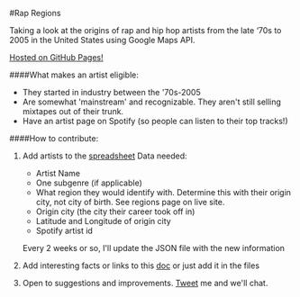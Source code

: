 #Rap Regions

Taking a look at the origins of rap and hip hop artists from the late ‘70s to 2005 in the United States using Google Maps API.

[Hosted on GitHub Pages!](www.rapregions.com)


####What makes an artist eligible:
- They started in industry between the '70s-2005
- Are somewhat 'mainstream' and recognizable. They aren't still selling mixtapes out of their trunk.
- Have an artist page on Spotify (so people can listen to their top tracks!)


####How to contribute:
1. Add artists to the [spreadsheet](https://docs.google.com/spreadsheet/ccc?key=0AtYg9txPzYFBdHRoSHpUc3pyYWZtYlFzWTVJckJ0cFE&usp=sharing) 
     Data needed:
     - Artist Name
     - One subgenre (if applicable)
     - What region they would identify with. Determine this with their origin city, not city of birth. See regions page on live site.
     - Origin city (the city their career took off in)
     - Latitude and Longitude of origin city
     - Spotify artist id
     
    Every 2 weeks or so, I'll update the JSON file with the new information
2. Add interesting facts or links to this [doc](https://docs.google.com/document/d/1uygsBZgmWEqEw3PyMcAtkOtlVXo5ZB_TTFwcO8yGySk/edit?usp=sharing) or just add it in the files
3. Open to suggestions and improvements. [Tweet](https://twitter.com/reckdev) me and we'll chat.